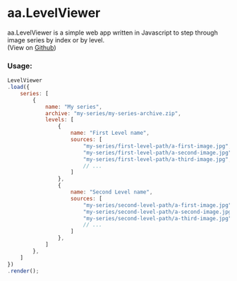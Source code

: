 # aa.LevelViewer
aa.LevelViewer is a simple web app written in Javascript to step through image series by index or by level.  
(View on [Github](https://github.com/aantin/js-aaLevelViewer-dev))

### Usage:
```js
LevelViewer
.load({
    series: [
        {
            name: "My series",
            archive: "my-series/my-series-archive.zip",
            levels: [
                {
                    name: "First Level name",
                    sources: [
                        "my-series/first-level-path/a-first-image.jpg",
                        "my-series/first-level-path/a-second-image.jpg",
                        "my-series/first-level-path/a-third-image.jpg",
                        // ...
                    ]
                },
                {
                    name: "Second Level name",
                    sources: [
                        "my-series/second-level-path/a-first-image.jpg",
                        "my-series/second-level-path/a-second-image.jpg",
                        "my-series/second-level-path/a-third-image.jpg",
                        // ...
                    ]
                },
            ]
        },
    ]
})
.render();
```
